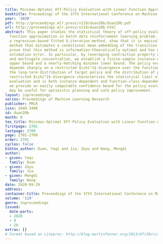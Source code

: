 ```yaml
---
title: Minimax-Optimal Off-Policy Evaluation with Linear Function Approximation
booktitle: Proceedings of the 37th International Conference on Machine Learning
year: '2020'
pdf: http://proceedings.mlr.press/v119/duan20b/duan20b.pdf
url: http://proceedings.mlr.press/v119/duan20b.html
abstract: This paper studies the statistical theory of off-policy evaluation with
  function approximation in batch data reinforcement learning problem. We consider
  a regression-based fitted Q-iteration method, show that it is equivalent to a model-based
  method that estimates a conditional mean embedding of the transition operator, and
  prove that this method is information-theoretically optimal and has nearly minimal
  estimation error. In particular, by leveraging contraction property of Markov processes
  and martingale concentration, we establish a finite-sample instance-dependent error
  upper bound and a nearly-matching minimax lower bound. The policy evaluation error
  depends sharply on a restricted $\chi^2$-divergence over the function class between
  the long-term distribution of target policy and the distribution of past data. This
  restricted $\chi^2$-divergence characterizes the statistical limit of off-policy
  evaluation and is both instance-dependent and function-class-dependent. Further,
  we provide an easily computable confidence bound for the policy evaluator, which
  may be useful for optimistic planning and safe policy improvement.
layout: inproceedings
series: Proceedings of Machine Learning Research
publisher: PMLR
issn: 2640-3498
id: duan20b
month: 0
tex_title: Minimax-Optimal Off-Policy Evaluation with Linear Function Approximation
firstpage: 2701
lastpage: 2709
page: 2701-2709
order: 2701
cycles: false
bibtex_author: Duan, Yaqi and Jia, Zeyu and Wang, Mengdi
author:
- given: Yaqi
  family: Duan
- given: Zeyu
  family: Jia
- given: Mengdi
  family: Wang
date: 2020-09-29
address: 
container-title: Proceedings of the 37th International Conference on Machine Learning
volume: '119'
genre: inproceedings
issued:
  date-parts:
  - 2020
  - 9
  - 29
extras: []
# Format based on citeproc: http://blog.martinfenner.org/2013/07/30/citeproc-yaml-for-bibliographies/
---
```

